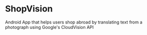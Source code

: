 # ShopVision

Android App that helps users shop abroad by translating text from a photograph using Google's CloudVision API
